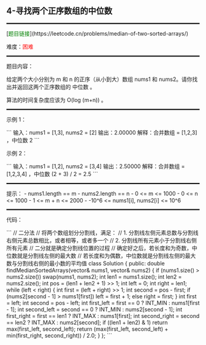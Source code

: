 <h2>4-寻找两个正序数组的中位数</h2>
<hr style="border:1px dotted">
[<font color="green">题目链接</font>](https://leetcode.cn/problems/median-of-two-sorted-arrays/)
<p>难度：<font color="red">困难</font></p>
<hr style="border:1px dotted">
<p>题目内容：</p>
<p>给定两个大小分别为 m 和 n 的正序（从小到大）数组 nums1 和 nums2。请你找出并返回这两个正序数组的 中位数 。</p>
<p>算法的时间复杂度应该为 O(log (m+n)) 。</p>
<hr style="border:1px dotted">
<p>示例 1：</p>
```
输入：nums1 = [1,3], nums2 = [2]
输出：2.00000
解释：合并数组 = [1,2,3] ，中位数 2
```
<p>示例 2：</p>
```
输入：nums1 = [1,2], nums2 = [3,4]
输出：2.50000
解释：合并数组 = [1,2,3,4] ，中位数 (2 + 3) / 2 = 2.5
```
<hr style="border:1px dotted">
提示：
- nums1.length == m
- nums2.length == n
- 0 <= m <= 1000
- 0 <= n <= 1000
- 1 <= m + n <= 2000
- -10^6 <= nums1[i], nums2[i] <= 10^6
<hr style="border:1px dotted">
<p>代码：</p>
```
// 二分法
// 将两个数组划分分割线，满足：
// 1. 分割线左侧元素总数与分割线右侧元素总数相比，或者相等，或者多一个
// 2. 分割线所有元素小于分割线右侧所有元素
// 二分就是确定分割线位置的过程
// 确定好之后，若长度和为奇数，中位数就是分割线左侧的最大数
// 若长度和为偶数，中位数就是分割线左侧的最大数与分割线右侧的最小数的平均值
class Solution {
public:
    double findMedianSortedArrays(vector<int>& nums1, vector<int>& nums2) {
        if (nums1.size() > nums2.size())
            swap(nums1, nums2);
        int len1 = nums1.size();
        int len2 = nums2.size();
        int pos = (len1 + len2 + 1) >> 1;
        int left = 0;
        int right = len1;
        while (left < right) {
            int first = (left + right) >> 1;
            int second = pos - first;
            if (nums2[second - 1] > nums1[first])
                left = first + 1;
            else
                right = first;
        }
        int first = left;
        int second = pos - left;
        int first_left = first == 0 ? INT_MIN : nums1[first - 1];
        int second_left = second == 0 ? INT_MIN : nums2[second - 1];
        int first_right = first == len1 ? INT_MAX : nums1[first];
        int second_right = second == len2 ? INT_MAX : nums2[second];
        if ((len1 + len2) & 1)
            return max(first_left, second_left);
        return (max(first_left, second_left) + min(first_right, second_right)) / 2.0;
    }
};
```